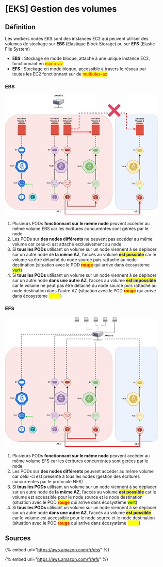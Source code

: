 # \[EKS]  Gestion des volumes

## Définition

Les workers nodes EKS sont des instances EC2 qui peuvent utiliser des volumes de stockage sur **EBS** (Elastique Block Storage) ou sur **EFS** (Elastic File System)

* **EBS** : Stockage en mode bloque, attaché à une unique instance EC2, fonctionnant en <mark style="color:red;">mono-az</mark>
* **EFS** : Stockage en mode bloque, accessible à travers le réseau par toutes les EC2 fonctionnant sur de <mark style="color:red;">multiples-az</mark>

### EBS

![](../.gitbook/assets/Storage-EBS.drawio.png)

1. Plusieurs PODs **fonctionnant sur le même node** peuvent accéder au même volume EBS car les écritures concurrentes sont gérées par le node
2. Les PODs sur **des nodes différents** ne peuvent pas accéder au même volume car celui-ci est attaché exclusivement au node
3. Si **tous les PODs** utilisant un volume sur un node viennent à se déplacer sur un autre node de **la même AZ**, l’accès au volume <mark style="color:blue;">**est possible**</mark> car le volume va être détaché du node source puis rattaché au node destination (situation avec le POD <mark style="color:red;">**rouge**</mark> qui arrive dans écosystème <mark style="color:green;">**vert**</mark>)
4. Si **tous les PODs** utilisant un volume sur un node viennent à se déplacer sur un autre node **dans une autre AZ**, l’accès au volume <mark style="color:blue;">**est impossible**</mark> car le volume ne peut pas être détaché du node source puis rattaché au node destination dans l'autre AZ (situation avec le POD <mark style="color:red;">**rouge**</mark> qui arrive dans écosystème <mark style="color:yellow;">**jaune**</mark>)

### EFS

![](../.gitbook/assets/Storage-EFS.drawio.png)



1. Plusieurs PODs **fonctionnant sur le même node** peuvent accéder au même volume EFS car les écritures concurrentes sont gérées par le node
2. Les PODs sur **des nodes différents** peuvent accéder au même volume car celui-ci est presenté à tous les nodes (gestion des écritures concurrentes par le protocole NFS)
3. Si **tous les PODs** utilisant un volume sur un node viennent à se déplacer sur un autre node de **la même AZ**, l’accès au volume <mark style="color:blue;">**est possible**</mark> car le volume est accessible pour le node source et le node destination (situation avec le POD <mark style="color:red;">**rouge**</mark> qui arrive dans écosystème <mark style="color:green;">**vert**</mark>)
4. Si **tous les PODs** utilisant un volume sur un node viennent à se déplacer sur un autre node **dans une autre AZ**, l’accès au volume <mark style="color:blue;">**est possible**</mark> car le volume est accessible pour le node source et le node destination (situation avec le POD <mark style="color:red;">**rouge**</mark> qui arrive dans écosystème <mark style="color:yellow;">**jaune**</mark>)

## Sources

{% embed url="https://aws.amazon.com/fr/ebs" %}

{% embed url="https://aws.amazon.com/fr/efs" %}
